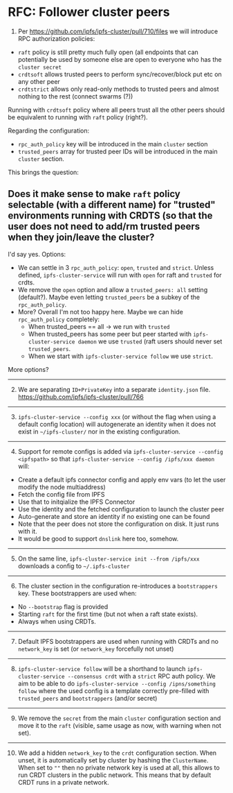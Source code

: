 RFC: Follower cluster peers
===========================


1. Per https://github.com/ipfs/ipfs-cluster/pull/710/files we will introduce
   RPC authorization policies:

  * `raft` policy is still pretty much fully open (all endpoints that can
  potentially be used by someone else are open to everyone who has the `cluster secret`
  * `crdtsoft` allows trusted peers to perform sync/recover/block put etc on any other peer
  * `crdtstrict` allows only read-only methods to trusted peers and almost nothing to the rest (connect swarms (?))

Running with `crdtsoft` policy where all peers trust all the other peers
should be equivalent to running with `raft` policy (right?).

Regarding the configuration:

* `rpc_auth_policy` key will be introduced in the main `cluster` section
* `trusted_peers` array for trusted peer IDs will be introduced in the main `cluster` section.

This brings the question:

##  Does it make sense to make `raft` policy selectable (with a different name) for "trusted" environments running with CRDTS (so that the user does not need to add/rm trusted peers when they join/leave the cluster?

I'd say yes. Options:

* We can settle in 3 `rpc_auth_policy`: `open`, `trusted` and `strict`. Unless
  defined, `ipfs-cluster-service` will run with `open` for raft and `trusted`
  for crdts.
* We remove the `open` option and allow a `trusted_peers: all` setting
  (default?). Maybe even letting `trusted_peers` be a subkey of the
  `rpc_auth_policy`.
* More? Overall I'm not too happy here. Maybe we can hide `rpc_auth_policy` completely:
  * When trusted_peers == all -> we run with `trusted`
  * When trusted_peers has some peer but peer started with
    `ipfs-cluster-service daemon` we use `trusted` (raft users should never
    set `trusted_peers`.
  * When we start with `ipfs-cluster-service follow` we use `strict`.

More options?

---

2. We are separating `ID+PrivateKey` into a separate `identity.json`
   file. https://github.com/ipfs/ipfs-cluster/pull/766

---

3. `ipfs-cluster-service --config xxx` (or without the flag when using a
   default config location) will autogenerate an identity when it does not
   exist in `~/ipfs-cluster/` nor in the existing configuration.

---

4. Support for remote configs is added via `ipfs-cluster-service --config
   <ipfspath>` so that `ipfs-cluster-service --config /ipfs/xxx daemon` will:
  * Create a default ipfs connector config and apply env vars (to let the user
    modify the node multiaddress)
  * Fetch the config file from IPFS
  * Use that to initqialize the IPFS Connector
  * Use the identity and the fetched configuration to launch the cluster peer
  * Auto-generate and store an identity if no existing one can be found
  * Note that the peer does not store the configuration on disk. It just runs
    with it.
  * It would be good to support `dnslink` here too, somehow.

---

5. On the same line, `ipfs-cluster-service init --from /ipfs/xxx` downloads a
   config to `~/.ipfs-cluster`

---

6. The cluster section in the configuration re-introduces a `bootstrappers`
   key. These bootstrappers are used when:
  * No `--bootstrap` flag is provided
  * Starting `raft` for the first time (but not when a raft state exists).
  * Always when using CRDTs.

---

7. Default IPFS bootstrappers are used when running with CRDTs and no
   `network_key` is set (or `network_key` forcefully not unset)

---

8. `ipfs-cluster-service follow` will be a shorthand to launch
   `ipfs-cluster-service --consensus crdt` with a `strict` RPC auth policy. We
   aim to be able to do `ipfs-cluster-service --config /ipns/something follow`
   where the used config is a template correctly pre-filled with
   `trusted_peers` and `bootstrappers` (and/or secret)

---

9. We remove the `secret` from the main `cluster` configuration section and
   move it to the `raft` (visible, same usage as now, with warning when not
   set).

---

10. We add a hidden `network_key` to the `crdt` configuration section. When
    unset, it is automatically set by cluster by hashing the
    `ClusterName`. When set to `""` then no private network key is used at
    all, this allows to run CRDT clusters in the public network. This means
    that by default CRDT runs in a private network.
    
